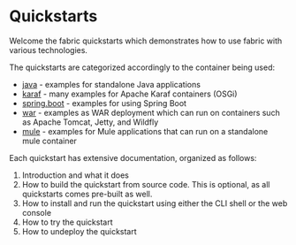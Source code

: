 Quickstarts
===========

Welcome the fabric quickstarts which demonstrates how to use fabric with various technologies.

The quickstarts are categorized accordingly to the container being used:

* [java](/fabric/profiles/quickstarts/java) - examples for standalone Java applications
* [karaf](/fabric/profiles/quickstarts/karaf) - many examples for Apache Karaf containers (OSGi)
* [spring.boot](/fabric/profiles/quickstarts/spring.boot) - examples for using Spring Boot
* [war](/fabric/profiles/quickstarts/war) - examples as WAR deployment which can run on containers such as Apache Tomcat, Jetty, and Wildfly
* [mule](/fabric/profiles/quickstarts/zip.profile) - examples for Mule applications that can run on a standalone mule container

Each quickstart has extensive documentation, organized as follows:

1. Introduction and what it does
1. How to build the quickstart from source code. This is optional, as all quickstarts comes pre-built as well.
1. How to install and run the quickstart using either the CLI shell or the web console
1. How to try the quickstart
1. How to undeploy the quickstart